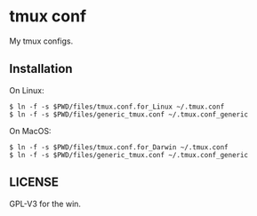 tmux conf
=========

My tmux configs.


Installation
------------

On Linux:

    $ ln -f -s $PWD/files/tmux.conf.for_Linux ~/.tmux.conf
    $ ln -f -s $PWD/files/generic_tmux.conf ~/.tmux.conf_generic

On MacOS:

    $ ln -f -s $PWD/files/tmux.conf.for_Darwin ~/.tmux.conf
    $ ln -f -s $PWD/files/generic_tmux.conf ~/.tmux.conf_generic


LICENSE
-------

GPL-V3 for the win.

